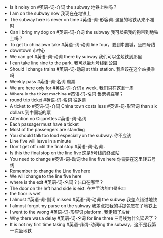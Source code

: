 - Is it noisy on #英语-词-介词 the subway 地铁上吵吗？
- I am on the subway now 我现在在地铁上 
- The subway here is never on time #英语-词-形容词. 这里的地铁从来不准时
- Can I bring my dog on #英语-词-介词 the subway 我可以把我的狗带到地铁上吗？ 
- To get to chinatown take #英语-词-动词 line four，要到中国城，坐四号线 
- downtown 市中心
- We can get #英语-词-动词 there by subway 我们可以坐地铁到那里
- I can take line nine to the park. 我可以坐九号线到公园
- Should i change trains #英语-词-动词 at this station. 我应该在这个站换乘吗 
- Weekly pass #英语-词-名词 周票 
- We are here only for #英语-词-介词 a week. 我们只在这里一周 
- Where is the ticket machine #英语-词-名词 售票机在哪？ 
- round trip ticket #英语-词-名词 往返票 
- A ticket to #英语-词-介词 China town costs less #英语-词-形容词 than six dollars 到中国城的票 
- Attention no Cigarettes #英语-词-名词  
- Each passager must have a ticket 
- Most of the passengers are standing 
- You should talk too loud especially on the subway. 你不应该
- Line five will leave in a minute 
- Don't get off until the final stop #英语-词-名词 .
- Is this the final stop on the line five 这是5号线的终点站 
- You need to change #英语-词-动词 the line five here 你需要在这里转五号线 
- Remember to change the Line five here 
- We will change to the line five here 
- where is the exit #英语-词-名词 ? 出口在哪里？ 
- The door on the left hand side is eixt. 在左手边的门是出口 
- the floor is wet
- I almost #英语-词-副词 missed #英语-词-动词 the subway 我差点错过地铁
- I almost forgot my purse on the subway 我差点把我的手提包忘在了地铁上
- I went to the wrong #英语-词-形容词 platform. 我走错了站台 
- Why there was a delay #英语-词-名词 for line three 三号线为什么延迟了？ 
- It is not my first time taking #英语-非谓-动词ing the subway，这不是我第一次坐地铁